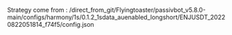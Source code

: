 Strategy come from : /direct_from_git/Flyingtoaster/passivbot_v5.8.0-main/configs/harmony/1s/0.1.2_1sdata_auenabled_longshort/ENJUSDT_20220822051814_f74f5/config.json
